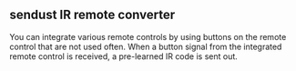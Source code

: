 ## sendust IR remote converter

You can integrate various remote controls by using buttons on the remote control that are not used often.
When a button signal from the integrated remote control is received, a pre-learned IR code is sent out.
